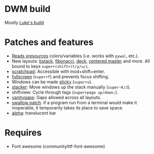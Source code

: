 # DWM build
Mostly [Luke's build](https://github.com/LukeSmithxyz/dwm)

# Patches and features
- [Reads xresources](https://dwm.suckless.org/patches/xresources/) colors/variables (i.e. works with `pywal`, etc.).
- New layouts: [bstack](https://dwm.suckless.org/patches/bottomstack/), [fibonacci](https://dwm.suckless.org/patches/fibonacci/), [deck](https://dwm.suckless.org/patches/deck/), [centered master](https://dwm.suckless.org/patches/centeredmaster/) and more. All bound to keys `super+(shift+)t/y/u/i`.
- [scratchpad](https://dwm.suckless.org/patches/scratchpad/): Accessible with mod+shift+enter.
- [fullscreen](https://dwm.suckless.org/patches/actualfullscreen/) (`super+f`) and prevents focus shifting.
- Windows can be made [sticky](https://dwm.suckless.org/patches/sticky/) (`super+s`).
- [stacker](https://dwm.suckless.org/patches/stacker/): Move windows up the stack manually (`super-K/J`).
- shiftview: Cycle through tags (`super+page up/down;`).
- [vanitygaps](https://dwm.suckless.org/patches/vanitygaps/): Gaps allowed across all layouts.
- [swallow patch](https://dwm.suckless.org/patches/swallow/): if a program run from a terminal would make it inoperable, it temporarily takes its place to save space.
- [alpha](https://dwm.suckless.org/patches/alpha/): translucent bar

# Requires
- Font awesome (community/ttf-font-awesome)
